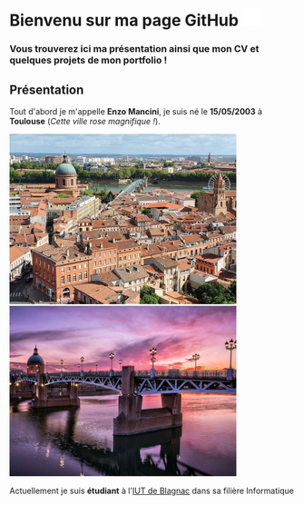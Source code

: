 # Bienvenu sur ma page GitHub <img src="images/GitHub-Mark-Light-32px.png">

  ### Vous trouverez ici ma présentation ainsi que mon CV et quelques projets de mon portfolio !

## Présentation

   Tout d'abord je m'appelle **Enzo Mancini**, je suis né le **15/05/2003** à **Toulouse** (_Cette ville rose magnifique !_).
   
   <img src="images/toulouse_1.png" width="400"><img src="images/toulouse_2.png" width="400">
   
   
   
   
   
   
   
   
   

   Actuellement je suis **étudiant** à l'[IUT de Blagnac](https://www.iut-blagnac.fr/fr) dans sa filière Informatique
